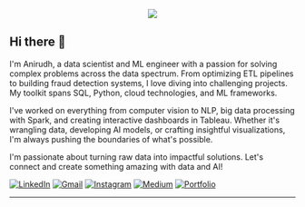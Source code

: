 <p align="center">
  <!-- Typing SVG by DenverCoder1 - https://github.com/DenverCoder1/readme-typing-svg -->
  <a href="https://github.com/DenverCoder1/readme-typing-svg">
    <img src="https://readme-typing-svg.demolab.com/?lines=Anirudh%20Nuti%20🤗;Love%20solving%20problems%20with%20data%20🤩;Data%20Scientist%20📈;ML%20Engineer%20🤖;Data%20Analyst%20📊&font=Fira%20Code&center=true&width=440&height=45&color=acffac&vCenter=true&pause=1000&size=22&width=500" /></a>
</p>

## Hi there 👋 
I'm Anirudh, a data scientist and ML engineer with a passion for solving complex problems across the data spectrum. From optimizing ETL pipelines to building fraud detection systems, I love diving into challenging projects. My toolkit spans SQL, Python, cloud technologies, and ML frameworks.

I've worked on everything from computer vision to NLP, big data processing with Spark, and creating interactive dashboards in Tableau. Whether it's wrangling data, developing AI models, or crafting insightful visualizations, I'm always pushing the boundaries of what's possible.

I'm passionate about turning raw data into impactful solutions. Let's connect and create something amazing with data and AI!

[![LinkedIn](https://img.shields.io/badge/linkedin-%230077B5.svg?style=for-the-badge&logo=linkedin&logoColor=white)](https://www.linkedin.com/in/nvkanirudh/)
[![Gmail](https://img.shields.io/badge/Gmail-D14836?style=for-the-badge&logo=gmail&logoColor=white)](mailto:nuti.krish4@gmail.com)
[![Instagram](https://img.shields.io/badge/Instagram-%23E4405F.svg?style=for-the-badge&logo=Instagram&logoColor=white)](https://www.instagram.com/anirudhnuti/)
[![Medium](https://img.shields.io/badge/Medium-12100E?style=for-the-badge&logo=medium&logoColor=white)](https://medium.com/@nutianirudh)
[![Portfolio](https://img.shields.io/badge/Portfolio-%23000000.svg?style=for-the-badge&logo=firefox&logoColor=#FF7139)](https://nvkanirudh.github.io/portfolio/#tech-stack)

---


